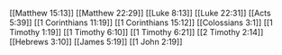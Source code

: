[[Matthew 15:13]]
[[Matthew 22:29]]
[[Luke 8:13]]
[[Luke 22:31]]
[[Acts 5:39]]
[[1 Corinthians 11:19]]
[[1 Corinthians 15:12]]
[[Colossians 3:1]]
[[1 Timothy 1:19]]
[[1 Timothy 6:10]]
[[1 Timothy 6:21]]
[[2 Timothy 2:14]]
[[Hebrews 3:10]]
[[James 5:19]]
[[1 John 2:19]]
